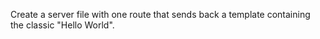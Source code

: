 Create a server file with one route that sends back a template containing the classic "Hello World". 

